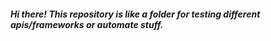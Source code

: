 ##### Hi there! This repository is like a folder for testing different apis/frameworks or automate stuff.

